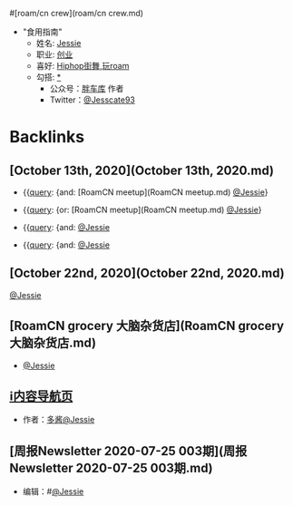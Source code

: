 
#[roam/cn crew](roam/cn crew.md)
- "食用指南"
    - 姓名:  [Jessie](((WWjkQXIOl)))
    - 职业:  [创业](((EAL9pjj8-)))
    - 喜好:  [Hiphop街舞,玩roam](((lCMv0JPIc)))
    - 勾搭: [*](((meoBJFwsK)))
        - 公众号：[胖车库](https://mp.weixin.qq.com/mp/appmsgalbum?__biz=MzU5NjQxNzQ3Mw==&action=getalbum&album_id=1336767759748890625&subscene=126&scenenote=https%3A%2F%2Fmp.weixin.qq.com%2Fs%3F__biz%3DMzU5NjQxNzQ3Mw%3D%3D%26mid%3D2247484556%26idx%3D1%26sn%3D31afecf57b29e63d1e9d5cb5b1002528%26chksm%3Dfe624a22c915c334fd20a5100e16e968c398e41f888f614cd4f5efc1a8756aba2abb5ca1f13a%26scene%3D126%26sessionid%3D1593872272%26subscene%3D0%26clicktime%3D1593872303%26ascene%3D3%26devicetype%3DiOS13.3.1%26version%3D17000d2a%26nettype%3D3G%2B%26abtest_cookie%3DAAACAA%253D%253D%26lang%3Dzh_CN%26fontScale%3D100%26exportkey%3DA3%252B3JfvlUbPy7yeOAXad5Rs%253D%26pass_ticket%3DiarD00m6i%252BjKqdl5qNYoymri2N0T5AGTFLAjHr7TvgRuUZWwE6IAqZoKylZvhftR%26wx_header%3D1[wechat_redirect](wechat_redirect.md)) 作者
        - Twitter：[@Jesscate93](https://twitter.com/JESSCATE93)

# Backlinks
## [October 13th, 2020](October 13th, 2020.md)
- {{[query](query.md): {and: [RoamCN meetup](RoamCN meetup.md) [@Jessie](@Jessie.md)}

- {{[query](query.md): {or: [RoamCN meetup](RoamCN meetup.md) [@Jessie](@Jessie.md)}

- {{[query](query.md): {and: [@Jessie](@Jessie.md)

- {{[query](query.md): {and: [@Jessie](@Jessie.md)

## [October 22nd, 2020](October 22nd, 2020.md)
[@Jessie](@Jessie.md)

## [RoamCN grocery 大脑杂货店](RoamCN grocery 大脑杂货店.md)
- [@Jessie](@Jessie.md)

## [ℹ︎内容导航页](ℹ︎内容导航页.md)
- 作者：[多酱](多酱.md)[@Jessie](@Jessie.md)

## [周报Newsletter 2020-07-25 003期](周报Newsletter 2020-07-25 003期.md)
- 编辑：#[@Jessie](@Jessie.md)

